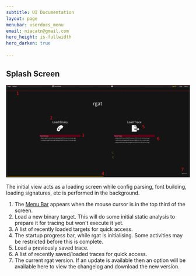 ```yaml
---
subtitle: UI Documentation 
layout: page
menubar: userdocs_menu
email: niacatn@gmail.com
hero_height: is-fullwidth
hero_darken: true

---
```

## Splash Screen

![Annotated Splash Screen](img/ui_splashscreen_annotated.png)

The initial view acts as a loading screen while config parsing, font building, loading signatures, etc is performed in the background. 

1. The [Menu Bar](ui-menubar.md) appears when the mouse cursor is in the top third of the screen.
2. Load a new binary target. This will do some initial static analysis to prepare it for tracing but won't execute it yet.
3. A list of recently loaded targets for quick access.
4. The startup progress bar, while rgat is initialising. Some activities may be restricted before this is complete.
5. Load a previously saved trace.
6. A list of recently saved/loaded traces for quick access.
7. The current rgat version. If an update is available then an option will be available here to view the changelog and download the new version.